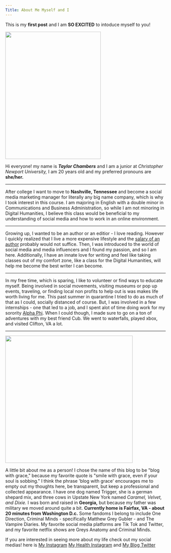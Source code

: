 ```yaml
---
Title: About Me Myself and I
---
```


This is my **first post** and I am **SO EXCITED** to intoduce myself to you!

<img src="https://taylornicole05.github.io/taylornicole5/images/taylor-chambers-smiling-at-camera.jpg" width="300" height="400" />

Hi everyone! my name is **_Taylor Chambers_** and I am a junior at _Christopher Newport University,_ I am 20 years old and my preferred pronouns are **she/her.** 

---

After college I want to move to **Nashville, Tennessee** and become a social media marketing manager for literally any big name company, which is why I took interest in this course. I am majoring in English with a double minor in Communications and Business Administration, so while I am not minoring in Digital Humanities, I believe this class would be beneficial to my understanding of social media and how to work in an online environment. 

---

Growing up, I wanted to be an author or an editior - I love reading. However I quickly realized that I live a more expensive lifestyle and the [salary of an author](https://www.ziprecruiter.com/Salaries/Writer-Author-Salary) probably would not suffice. Then, I was introduced to the world of social media and media influencers and I found my passion, and so I am here. Additionally, I have an innate love for writing and feel like taking classes out of my comfort zone, like a class for the Digital Humanities, will help me become the best writer I can become. 

---

In my free time, which is sparing, I like to volunteer or find ways to educate myself. Being involved in social movements, visiting museums or pop up events, traveling, or finding local non profits to help out is was makes life worth living for me. This past summer in quarantine I tried to do as much of that as I could, socially distanced of course. But, I was involved in a few internships - one that led to a job, and I spent alot of time doing work for my sorority [Alpha Phi](http://www.cnualphaphi.com/). When I could though, I made sure to go on a ton of adventures with my best friend Cub. We went to waterfalls, played xbox, and visited Clifton, VA a lot. 

---

<img src="https://taylornicole05.github.io/taylornicole5/images/smile-with-grace.jpg" width="400" height="400" />

A little bit about me as a person! I chose the name of this blog to be "blog with grace," because my favorite quote is "smile with grace, even if your soul is sobbing." I think the phrase 'blog with grace' encourages me to empty out my thoughts here, be transparent, but keep a professional and collected appearance. 
  I have one dog named Trigger, she is a german shepard mix, and three cows in Upstate New York named _Caramel, Velvet, and Dixie._ I was born and raised in **Georgia,** but because my father was military we moved around quite a bit. **Currently home is Fairfax, VA - about 20 minutes from Washington D.c.** Some fandoms I belong to include One Direction, Criminal Minds - specifically Matthew Grey Gubler - and The Vampire Diaries. My favorite social media platforms are Tik Tok and Twitter, and my favorite netflix shows are Greys Anatomy and Criminal Minds. 

If you are interested in seeing more about my life check out my social medias! here is [My Instagram](https://www.instagram.com/taylornchambers/) [My Health Instagram](https://www.instagram.com/health.w.tay/) and [My Blog Twitter](https://twitter.com/ReviewsTaylor)
